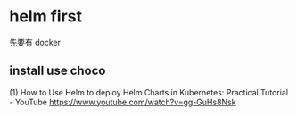 
# helm first

先要有 docker 

## install use choco



(1) How to Use Helm to deploy Helm Charts in Kubernetes: Practical Tutorial - YouTube
https://www.youtube.com/watch?v=gg-GuHs8Nsk





